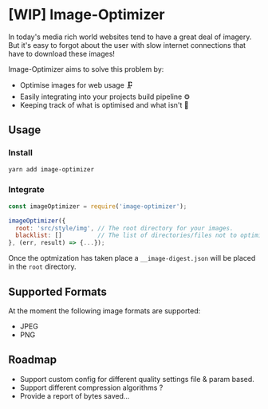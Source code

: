 # [WIP] Image-Optimizer

In today's media rich world websites tend to have a great deal of imagery. But it's easy to forgot about the user with slow internet connections that have to download these images!

Image-Optimizer aims to solve this problem by:

- Optimise images for web usage 🗜️
- Easily integrating into your projects build pipeline ⚙️
- Keeping track of what is optimised and what isn't 📖

## Usage

### Install
```sh
yarn add image-optimizer
```

### Integrate
```javascript
const imageOptimizer = require('image-optimizer');

imageOptimizer({
  root: 'src/style/img', // The root directory for your images.
  blacklist: []          // The list of directories/files not to optimize.
}, (err, result) => {...});
```

Once the optmization has taken place a ```__image-digest.json``` will be placed in the ```root``` directory.

## Supported Formats

At the moment the following image formats are supported:

- JPEG
- PNG

## Roadmap

- Support custom config for different quality settings file & param based.
- Support different compression algorithms ?
- Provide a report of bytes saved...
